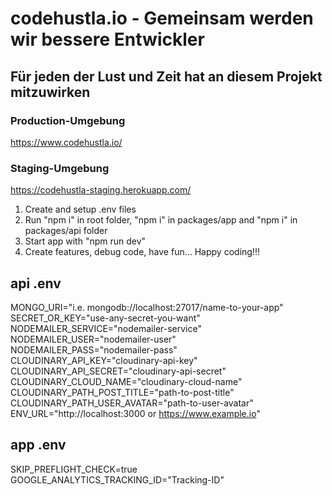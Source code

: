 # codehustla.io - Gemeinsam werden wir bessere Entwickler
## Für jeden der Lust und Zeit hat an diesem Projekt mitzuwirken

### Production-Umgebung
https://www.codehustla.io/

### Staging-Umgebung 
https://codehustla-staging.herokuapp.com/

1. Create and setup .env files
2. Run "npm i" in root folder, "npm i" in packages/app and "npm i" in packages/api folder
3. Start app with "npm run dev"
4. Create features, debug code, have fun... Happy coding!!!

## api .env

MONGO_URI="i.e. mongodb://localhost:27017/name-to-your-app"  
SECRET_OR_KEY="use-any-secret-you-want"  
NODEMAILER_SERVICE="nodemailer-service"  
NODEMAILER_USER="nodemailer-user"  
NODEMAILER_PASS="nodemailer-pass"  
CLOUDINARY_API_KEY="cloudinary-api-key"  
CLOUDINARY_API_SECRET="cloudinary-api-secret"  
CLOUDINARY_CLOUD_NAME="cloudinary-cloud-name"  
CLOUDINARY_PATH_POST_TITLE="path-to-post-title"  
CLOUDINARY_PATH_USER_AVATAR="path-to-user-avatar"  
ENV_URL="http://localhost:3000 or https://www.example.io"

## app .env

SKIP_PREFLIGHT_CHECK=true  
GOOGLE_ANALYTICS_TRACKING_ID="Tracking-ID"

